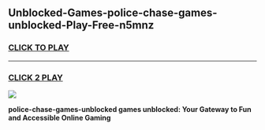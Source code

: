 
## Unblocked-Games-police-chase-games-unblocked-Play-Free-n5mnz
<h3>
<a href="https://premium76.site?title=police-chase-games-unblocked&ref=18A">CLICK TO PLAY</a></h3>
<hr>

<h3>
<a href="https://premium76.site?title=police-chase-games-unblocked&ref=18A">CLICK 2 PLAY</a>
  
</h3>

<a href="https://premium76.site?title=police-chase-games-unblocked&ref=18A"><img src="https://clearcache.store/games.png"></a>


**police-chase-games-unblocked games unblocked: Your Gateway to Fun and Accessible Online Gaming**
